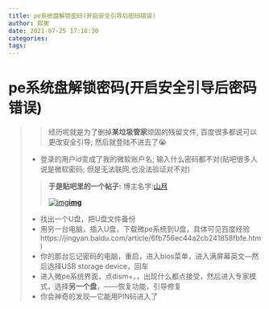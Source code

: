 ```yaml
---
title: pe系统盘解锁密码(开启安全引导后密码错误)
author: 熙男
date: 2021-07-25 17:18:30
categories:
tags:
---
```


# pe系统盘解锁密码(开启安全引导后密码错误)

> > 经历呢就是为了删掉**某垃圾管家**顽固的残留文件, 百度很多都说可以更改安全引导; 然后就登陆不进去了:sob:
>
> - 登录的用户id变成了我的微软账户名; 输入什么密码都不对(贴吧很多人说是微软密码; 但是无法联网,也没法验证对不对)
>
> > **于是贴吧里的一个帖子:** 博主名字:[山月](https://tieba.baidu.com/p/6619675494?red_tag=3379245281)
> >
> > 
> >
> > [![img](https://tb1.bdstatic.com/tb/cms/nickemoji/3-34.png)**img**](https://tieba.baidu.com/p/6619675494?red_tag=3379245281)
>
> - 找出一个U盘，把U盘文件备份
> - 用另一台电脑，插入U盘，下载微pe系统到U盘，具体可见百度经验https://jingyan.baidu.com/article/6fb756ec44a2cb241858fbfe.html
> - 你的那台忘记密码的电脑，重启，进入bios菜单，进入满屏幕英文—然后选择USB storage device，回车
> - 进入微pe系统界面，点dism+，，出现什么都点接受，然后进入专家模式，选择**另一个盘**，——恢复功能，引导修复
> - 你会神奇的发现—它能用PIN码进入了
